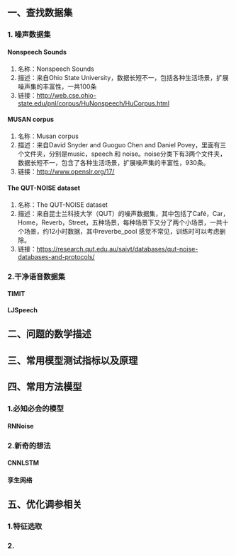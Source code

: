 ## 一、查找数据集

### 1. 噪声数据集 
#### Nonspeech Sounds
1. 名称：Nonspeech Sounds
2. 描述：来自Ohio State University，数据长短不一，包括各种生活场景，扩展噪声集的丰富性，一共100条
3. 链接：http://web.cse.ohio-state.edu/pnl/corpus/HuNonspeech/HuCorpus.html

#### MUSAN corpus
1. 名称：Musan corpus
2. 描述：来自David Snyder and Guoguo Chen and Daniel Povey，里面有三个文件夹，分别是music，speech 和 noise。noise分类下有3两个文件夹，数据长短不一，包含了各种生活场景，扩展噪声集的丰富性，930条。
3. 链接：http://www.openslr.org/17/

#### The QUT-NOISE dataset
1. 名称：The QUT-NOISE dataset
2. 描述：来自昆士兰科技大学（QUT）的噪声数据集，其中包括了Café，Car，Home，Reverb，Street，五种场景，每种场景下又分了两个小场景，一共十个场景，约12小时数据，其中reverbe_pool 感觉不常见，训练时可以考虑删除。
3. 链接：https://research.qut.edu.au/saivt/databases/qut-noise-databases-and-protocols/

### 2.干净语音数据集

#### TIMIT
#### LJSpeech


## 二、问题的数学描述



## 三、常用模型测试指标以及原理

## 四、常用方法模型
### 1.必知必会的模型
#### RNNoise

### 2.新奇的想法
#### CNNLSTM
#### 孪生网络

## 五、优化调参相关
### 1.特征选取
### 2.